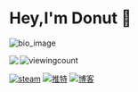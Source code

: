 # Hey,I'm Donut 👋   


![bio_image](https://s1.ax1x.com/2022/04/19/L0BQcq.jpg)
 

<img src = "https://github-readme-stats.vercel.app/api/top-langs/?username=yeqiyi&layout=compact&hide=python" align = "left" >
<img src = "https://count.getloli.com/get/@jindaikirin?theme=moebooru" alt="viewingcount" ><br>

[![steam](https://img.shields.io/badge/steam-gray?&style=for-the-badge&logo=steam&logoColor=white)](https://steamcommunity.com/id/angelina0820/)   [![推特](https://img.shields.io/badge/twitter-blue?&style=for-the-badge&logo=twitter&logoColor=white)](https://twitter.com/Applepaiii0820)   [![博客](https://img.shields.io/badge/blog-甜甜圈の杂物间-orange?&style=for-the-badge)](https://nekoneko.best)







